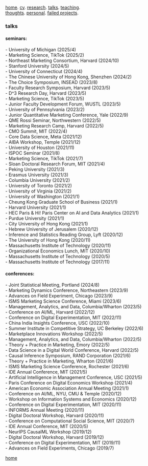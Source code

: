 [home](./). [cv](./assets/files/CV.pdf). [research](./research.md). [talks](./talk.md). [teaching](./teaching.md). <br/>
[thoughts](./thought.md). [personal](./hobby.md). [failed projects](./failed.md).

### talks

#### seminars:

\- University of Michigan (2025/4)<br/>
\- Marketing Science, TikTok (2025/2)<br/>
\- Northeast Marketing Consortium, Harvard (2024/10)<br/>
\- Stanford University (2024/5)<br/>
\- University of Connecticut (2024/4)<br/>
\- The Chinese University of Hong Kong, Shenzhen (2024/2)<br/>
\- The Choice Symposium, INSEAD (2023/8)<br/>
\- Faculty Research Symposium, Harvard (2023/5)<br/>
\- D^3 Research Day, Harvard (2023/5)<br/>
\- Marketing Science, TikTok (2023/5)<br/>
\- Junior Faculty Development Forum, WUSTL (2023/5)<br/>
\- University of Pennsylvania (2023/2)<br/>
\- Junior Quantitative Marketing Conference, Yale (2022/9)<br/>
\- QME Rossi Seminar, Northwestern (2022/5)<br/>
\- Marketing Research Camp, Harvard (2022/5)<br/>
\- CMO Summit, MIT (2022/4)<br/>
\- Core Data Science, Meta (2021/12)<br/>
\- AIBA Workshop, Temple (2021/12)<br/>
\- University of Houston (2021/11)<br/>
\- ISPOC Seminar (2021/8)<br/>
\- Marketing Science, TikTok (2021/7)<br/>
\- Sloan Doctoral Research Forum, MIT (2021/4)<br/>
\- Peking University (2021/3)<br/>
\- Erasmus University (2021/3)<br/>
\- Columbia University (2021/2)<br/>
\- University of Toronto (2021/2)<br/>
\- University of Virginia (2021/2)<br/>
\- University of Washington (2021/1)<br/>
\- Cheung Kong Graduate School of Business (2021/1)<br/>
\- Harvard University (2021/1)<br/>
\- HEC Paris & Hi! Paris Center on AI and Data Analytics (2021/1)<br/>
\- Purdue University (2021/1)<br/>
\- City University of Hong Kong (2021/1)<br/>
\- Hebrew University of Jerusalem (2020/12)<br/>
\- Inference and Statistics Reading Group, Lyft (2020/12)<br/>
\- The University of Hong Kong (2020/11)<br/>
\- Massachusetts Institute of Technology (2020/11)<br/>
\- Organizational Economics Lunch, MIT (2020/10)<br/>
\- Massachusetts Institute of Technology (2020/5)<br/>
\- Massachusetts Institute of Technology (2017/11)<br/>

#### conferences:

\- Joint Statistical Meeting, Portland (2024/8)<br/>
\- Marketing Dynamics Conference, Northeastern (2023/9)<br/>
\- Advances on Field Experiment, Chicago (2023/9)<br/>
\- ISMS Marketing Science Conference, Miami (2023/6)<br/>
\- Management, Analytics, and Data, Columbia/Wharton (2023/5)<br/>
\- Conference on AI/ML, Harvard (2022/12)<br/>
\- Conference on Digital Experimentation, MIT (2022/11)<br/>
\- China India Insights Conference, USC (2022/10)<br/>
\- Summer Institute in Competitive Strategy, UC Berkeley (2022/6)<br/>
\- Marketplace Innovations Workshop (2022/5)<br/>
\- Management, Analytics, and Data, Columbia/Wharton (2022/5)<br/>
\- Theory + Practice in Marketing, Emory (2022/5)<br/>
\- Data Science in a Digital World Conference, Harvard (2022/5)<br/>
\- Causal Inference Symposium, RAND Corporation (2021/6)<br/>
\- Theory + Practice in Marketing, Wharton (2021/6)<br/>
\- ISMS Marketing Science Conference, Rochester (2021/6)<br/>
\- IDE Annual Conference, MIT (2021/5)<br/>
\- Artificial Intelligence in Management Conference, USC (2021/5)<br/>
\- Paris Conference on Digital Economics Workshop (2021/4)<br/>
\- American Economic Association Annual Meeting (2021/1)<br/>
\- Conference on AI/ML, NYU, CMU & Temple (2020/12)<br/>
\- Workshop on Information Systems and Economics (2020/12)<br/>
\- Conference on Digital Experimentation, MIT (2020/11)<br/>
\- INFORMS Annual Meeting (2020/11)<br/>
\- Digital Doctoral Workshop, Harvard (2020/11)<br/>
\- Conference on Computational Social Science, MIT (2020/7)<br/>
\- IDE Annual Conference, MIT (2020/5)<br/>
\- NeurIPS CausalML Workshop (2019/12)<br/>
\- Digital Doctoral Workshop, Harvard (2019/12)<br/>
\- Conference on Digital Experimentation, MIT (2019/11)<br/>
\- Advances on Field Experiments, Chicago (2019/7)<br/>

[home](./)



